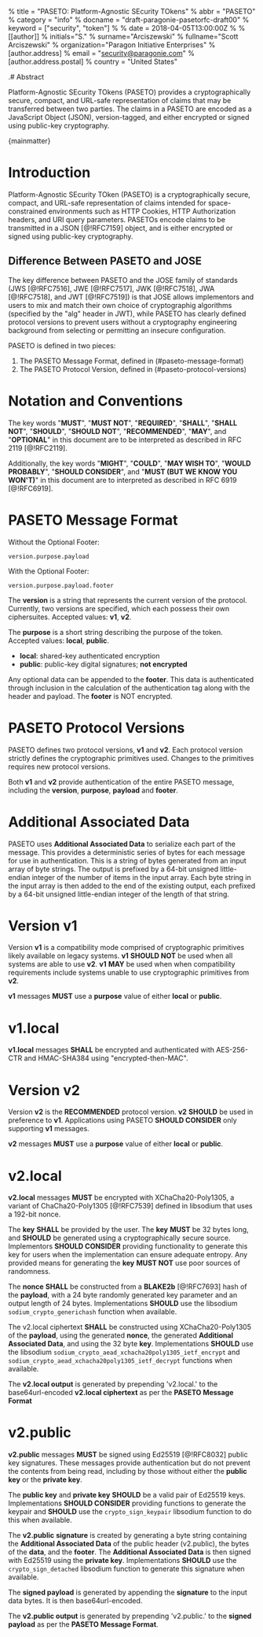 % title = "PASETO: Platform-Agnostic SEcurity TOkens"
% abbr = "PASETO"
% category = "info"
% docname = "draft-paragonie-pasetorfc-draft00"
% keyword = ["security", "token"]
%
% date = 2018-04-05T13:00:00Z
%
% [[author]]
% initials="S."
% surname="Arciszewski"
% fullname="Scott Arciszewski"
% organization="Paragon Initiative Enterprises"
%   [author.address]
%   email = "security@paragonie.com"
%   [author.address.postal]
%   country = "United States"

.# Abstract

Platform-Agnostic SEcurity TOkens (PASETO) provides a cryptographically
secure, compact, and URL-safe representation of claims that may be
transferred between two parties. The claims in a PASETO are encoded as
a JavaScript Object (JSON), version-tagged, and either encrypted
or signed using public-key cryptography.

{mainmatter}

# Introduction

Platform-Agnostic SEcurity TOken (PASETO) is a cryptographically secure,
compact, and URL-safe representation of claims intended for space-constrained
environments such as HTTP Cookies, HTTP Authorization headers, and URI
query parameters. PASETOs encode claims to be transmitted in a JSON
[@!RFC7159] object, and is either encrypted or signed using public-key
cryptography.

## Difference Between PASETO and JOSE

The key difference between PASETO and the JOSE family of standards
(JWS [@!RFC7516], JWE [@!RFC7517], JWK [@!RFC7518], JWA [@!RFC7518], and
JWT [@!RFC7519]) is that JOSE allows implementors and users to mix and
match their own choice of cryptographig algorithms (specified by the
"alg" header in JWT), while PASETO has clearly defined protocol versions
to prevent users without a cryptography engineering background from
selecting or permitting an insecure configuration.

PASETO is defined in two pieces:

1. The PASETO Message Format, defined in (#paseto-message-format)
2. The PASETO Protocol Version, defined in (#paseto-protocol-versions)

# Notation and Conventions

The key words "**MUST**", "**MUST NOT**", "**REQUIRED**", "**SHALL**", "**SHALL NOT**",
"**SHOULD**", "**SHOULD NOT**", "**RECOMMENDED**", "**MAY**", and "**OPTIONAL**" in this
document are to be interpreted as described in RFC 2119 [@!RFC2119].

Additionally, the key words "**MIGHT**", "**COULD**", "**MAY WISH TO**", "**WOULD
PROBABLY**", "**SHOULD CONSIDER**", and "**MUST (BUT WE KNOW YOU WON'T)**" in
this document are to interpreted as described in RFC 6919 [@!RFC6919].

# PASETO Message Format

Without the Optional Footer:

~~~
version.purpose.payload
~~~

With the Optional Footer:

~~~
version.purpose.payload.footer
~~~

The **version** is a string that represents the current version of the
protocol. Currently, two versions are specified, which each possess
their own ciphersuites. Accepted values: **v1**, **v2**.

The **purpose** is a short string describing the purpose of the token. Accepted values:
**local**, **public**.

* **local**: shared-key authenticated encryption
* **public**: public-key digital signatures; **not encrypted**

Any optional data can be appended to the **footer**. This data is authenticated
through inclusion in the calculation of the authentication tag along with the header
and payload. The **footer** is NOT encrypted.

# PASETO Protocol Versions

PASETO defines two protocol versions, **v1** and **v2**. Each protocol version
strictly defines the cryptographic primitives used. Changes to the primitives
requires new protocol versions.

Both **v1** and **v2** provide authentication of the entire PASETO message,
including the **version**, **purpose**, **payload** and **footer**.


# Additional Associated Data

PASETO uses **Additional Associated Data** to serialize each part of the
message. This provides a deterministic series of bytes for each message
for use in authentication. This is a string of bytes generated from an input
array of byte strings. The output is prefixed by a 64-bit unsigned
little-endian integer of the number of items in the input array. Each byte
string in the input array is then added to the end of the existing output,
each prefixed by a 64-bit unsigned little-endian integer of the length of that
string.

# Version v1

Version **v1** is a compatibility mode comprised of cryptographic primitives
likely available on legacy systems. **v1** **SHOULD NOT** be used when
all systems are able to use **v2**. **v1** **MAY** be used when
when compatibility requirements include systems unable to use cryptographic
primitives from **v2**.

**v1** messages **MUST** use a **purpose**  value of either **local** or
**public**.


# v1.local

**v1.local** messages **SHALL** be encrypted and authenticated with AES-256-CTR
and HMAC-SHA384 using "encrypted-then-MAC".


# Version v2
Version **v2** is the **RECOMMENDED** protocol version. **v2** **SHOULD** be
used in preference to **v1**. Applications using PASETO **SHOULD CONSIDER**
only supporting **v1** messages.

**v2** messages **MUST** use a **purpose**  value of either **local** or
**public**.

# v2.local

**v2.local** messages **MUST** be encrypted with XChaCha20-Poly1305, a variant of
ChaCha20-Poly1305 [@!RFC7539] defined in libsodium that uses a 192-bit nonce.

The **key** **SHALL** be provided by the user. The **key** **MUST** be 32 bytes
long, and **SHOULD** be generated using a cryptographically secure source.
Implementors **SHOULD CONSIDER** providing functionality to generate this
key for users when the implementation can ensure adequate entropy. Any provided
means for generating the **key** **MUST NOT** use poor sources of randomness.

The **nonce** **SHALL** be constructed from a **BLAKE2b** [@!RFC7693]
hash of the **payload**, with a 24 byte randomly generated key parameter and an
output length of 24 bytes. Implementations **SHOULD** use the libsodium
`sodium_crypto_generichash` function when available.

The v2.local ciphertext **SHALL** be constructed using XChaCha20-Poly1305
of the **payload**, using the generated **nonce**, the generated
**Additional Associated Data**, and using the 32 byte **key**. Implementations
**SHOULD** use the libsodium `sodium_crypto_aead_xchacha20poly1305_ietf_encrypt`
and `sodium_crypto_aead_xchacha20poly1305_ietf_decrypt` functions when available.

The **v2.local output** is generated by prepending 'v2.local.' to the
base64url-encoded **v2.local ciphertext** as per the **PASETO Message Format**

# v2.public

**v2.public** messages **MUST** be signed using Ed25519 [@!RFC8032] public key
signatures. These messages provide authentication but do not prevent the
contents from being read, including by those without either the **public key**
or the **private key**.

The **public key** and **private key** **SHOULD** be a valid pair of Ed25519 keys.
Implementations **SHOULD CONSIDER** providing functions to generate the keypair
and **SHOULD** use the `crypto_sign_keypair` libsodium function to do this when
available.

The **v2.public** **signature** is created by generating a byte string containing
the **Additional Associated Data** of the public header (v2.public), the bytes
of the **data**, and the **footer**. The **Additional Associated Data** is then
signed with Ed25519 using the **private key**. Implementations **SHOULD** use
the `crypto_sign_detached` libsodium function to generate this signature when
available.

The **signed payload** is generated by appending the **signature** to the input
data bytes. It is then base64url-encoded.

The **v2.public output** is generated by prepending 'v2.public.' to the
**signed payload** as per the **PASETO Message Format**.

